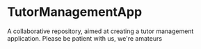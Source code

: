 # TutorManagementApp
A collaborative repository, aimed at creating a tutor management application.
Please be patient with us, we're amateurs
